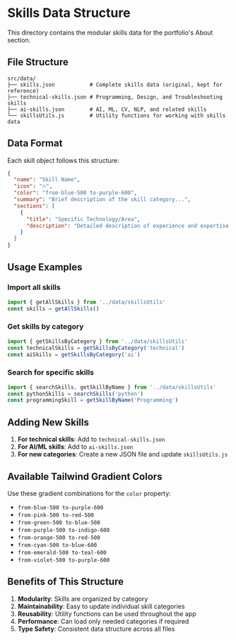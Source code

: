 # Skills Data Structure

This directory contains the modular skills data for the portfolio's About section.

## File Structure

```
src/data/
├── skills.json           # Complete skills data (original, kept for reference)
├── technical-skills.json # Programming, Design, and Troubleshooting skills
├── ai-skills.json        # AI, ML, CV, NLP, and related skills
└── skillsUtils.js        # Utility functions for working with skills data
```

## Data Format

Each skill object follows this structure:

```json
{
  "name": "Skill Name",
  "icon": "🔥",
  "color": "from-blue-500 to-purple-600",
  "summary": "Brief description of the skill category...",
  "sections": [
    {
      "title": "Specific Technology/Area",
      "description": "Detailed description of experience and expertise..."
    }
  ]
}
```

## Usage Examples

### Import all skills
```javascript
import { getAllSkills } from '../data/skillsUtils'
const skills = getAllSkills()
```

### Get skills by category
```javascript
import { getSkillsByCategory } from '../data/skillsUtils'
const technicalSkills = getSkillsByCategory('technical')
const aiSkills = getSkillsByCategory('ai')
```

### Search for specific skills
```javascript
import { searchSkills, getSkillByName } from '../data/skillsUtils'
const pythonSkills = searchSkills('python')
const programmingSkill = getSkillByName('Programming')
```

## Adding New Skills

1. **For technical skills**: Add to `technical-skills.json`
2. **For AI/ML skills**: Add to `ai-skills.json`
3. **For new categories**: Create a new JSON file and update `skillsUtils.js`

## Available Tailwind Gradient Colors

Use these gradient combinations for the `color` property:
- `from-blue-500 to-purple-600`
- `from-pink-500 to-red-500`
- `from-green-500 to-blue-500`
- `from-purple-500 to-indigo-600`
- `from-orange-500 to-red-500`
- `from-cyan-500 to-blue-600`
- `from-emerald-500 to-teal-600`
- `from-violet-500 to-purple-600`

## Benefits of This Structure

1. **Modularity**: Skills are organized by category
2. **Maintainability**: Easy to update individual skill categories
3. **Reusability**: Utility functions can be used throughout the app
4. **Performance**: Can load only needed categories if required
5. **Type Safety**: Consistent data structure across all files
